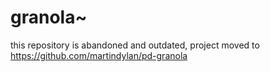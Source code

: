 # granola~
this repository is abandoned and outdated, project moved to https://github.com/martindylan/pd-granola
